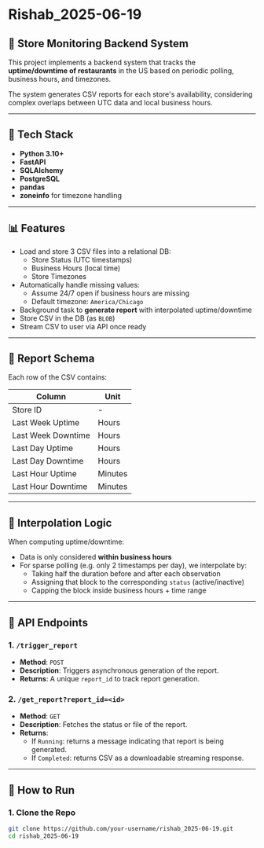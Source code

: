 # Rishab_2025-06-19

## 🧾 Store Monitoring Backend System

This project implements a backend system that tracks the **uptime/downtime of restaurants** in the US based on periodic polling, business hours, and timezones.

The system generates CSV reports for each store's availability, considering complex overlaps between UTC data and local business hours.

---

## 📂 Tech Stack

- **Python 3.10+**
- **FastAPI**
- **SQLAlchemy**
- **PostgreSQL**
- **pandas**
- **zoneinfo** for timezone handling

---

## 📊 Features

- Load and store 3 CSV files into a relational DB:
  - Store Status (UTC timestamps)
  - Business Hours (local time)
  - Store Timezones
- Automatically handle missing values:
  - Assume 24/7 open if business hours are missing
  - Default timezone: `America/Chicago`
- Background task to **generate report** with interpolated uptime/downtime
- Store CSV in the DB (as `BLOB`)
- Stream CSV to user via API once ready

---

## 🧮 Report Schema

Each row of the CSV contains:

| Column                   | Unit     |
|--------------------------|----------|
| Store ID                 | -        |
| Last Week Uptime         | Hours    |
| Last Week Downtime       | Hours    |
| Last Day Uptime          | Hours    |
| Last Day Downtime        | Hours    |
| Last Hour Uptime         | Minutes  |
| Last Hour Downtime       | Minutes  |

---

## 🧠 Interpolation Logic

When computing uptime/downtime:

- Data is only considered **within business hours**
- For sparse polling (e.g. only 2 timestamps per day), we interpolate by:
  - Taking half the duration before and after each observation
  - Assigning that block to the corresponding `status` (active/inactive)
  - Capping the block inside business hours + time range

---

## 🔁 API Endpoints

### 1. `/trigger_report`

- **Method**: `POST`
- **Description**: Triggers asynchronous generation of the report.
- **Returns**: A unique `report_id` to track report generation.

### 2. `/get_report?report_id=<id>`

- **Method**: `GET`
- **Description**: Fetches the status or file of the report.
- **Returns**:
  - If `Running`: returns a message indicating that report is being generated.
  - If `Completed`: returns CSV as a downloadable streaming response.

---

## 🚀 How to Run

### 1. Clone the Repo

```bash
git clone https://github.com/your-username/rishab_2025-06-19.git
cd rishab_2025-06-19
